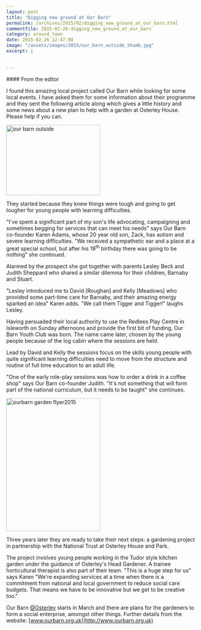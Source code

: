 ```yaml
---
layout: post
title: "Digging new ground at Our Barn"
permalink: /archives/2015/02/digging_new_ground_at_our_barn.html
commentfile: 2015-02-26-digging_new_ground_at_our_barn
category: around_town
date: 2015-02-26 22:47:08
image: "/assets/images/2015/our_barn_outside_thumb.jpg"
excerpt: |
        

---
```


<div markdown="1" class="box">
#### From the editor

I found this amazing local project called Our Barn while looking for some local events. I have asked them for some information about their programme and they sent the following article along which gives a little history and some news about a new plan to help with a garden at Osterley House. Please help if you can.

</div>
<a href="/assets/images/2015/our_barn_outside.jpg" title="See larger version of - our barn outside"><img src="/assets/images/2015/our_barn_outside_thumb.jpg" width="250" height="187" alt="our barn outside" class="photo right" /></a>

They started because they knew things were tough and going to get tougher for young people with learning difficulties.

"I've spent a significant part of my son's life advocating, campaigning and sometimes begging for services that can meet his needs" says Our Barn co-founder Karen Adams, whose 20 year old son, Zack, has autism and severe learning difficulties. "We received a sympathetic ear and a place at a great special school, but after his 19<sup>th</sup> birthday there was going to be nothing" she continued.

Alarmed by the prospect she got together with parents Lesley Beck and Judith Sheppard who shared a similar dilemma for their children, Barnaby and Stuart.

"Lesley introduced me to David \[Roughan\] and Kelly \[Meadows\] who provided some part-time care for Barnaby, and their amazing energy sparked an idea" Karen adds. "We call them Tigger and Tigger!" laughs Lesley.

Having persuaded their local authority to use the Redlees Play Centre in Isleworth on Sunday afternoons and provide the first bit of funding, Our Barn Youth Club was born. The name came later, chosen by the young people because of the log cabin where the sessions are held.

Lead by David and Kelly the sessions focus on the skills young people with quite significant learning difficulties need to move from the structure and routine of full time education to an adult life.

"One of the early role-play sessions was how to order a drink in a coffee shop" says Our Barn co-founder Judith. "It's not something that will form part of the national curriculum, but it needs to be taught" she continues.

<a href="/assets/images/2015/ourbarn_garden_flyer2015.jpg" title="See larger version of - ourbarn garden flyer2015"><img src="/assets/images/2015/ourbarn_garden_flyer2015_thumb.jpg" width="250" height="353" alt="ourbarn garden flyer2015" class="photo right" /></a>

Three years later they are ready to take their next steps: a gardening project in partnership with the National Trust at Osterley House and Park.

The project involves young people working in the Tudor style kitchen garden under the guidance of Osterley's Head Gardener. A trainee horticultural therapist is also part of their team. "This is a huge step for us" says Karen "We're expanding services at a time when there is a commitment from national and local government to reduce social care budgets. That means we have to be innovative but we get to be creative too."

Our Barn [@Osterley](http://www.twitter.com/Osterley) starts in March and there are plans for the gardeners to form a social enterprise, amongst other things. Further details from the website: [www.ourbarn.org.uk](http://www.ourbarn.org.uk)
